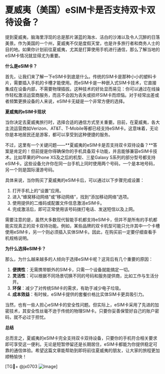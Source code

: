 # 夏威夷（美国）eSIM卡是否支持双卡双待设备？

提到夏威夷，脑海里浮现的总是那片湛蓝的海水、洁白的沙滩以及令人沉醉的日落美景。作为美国的一个州，夏威夷不仅是度假天堂，也是许多旅行者和商务人士的目的地。如果你计划前往夏威夷，尤其是打算使用手机进行通信，那么了解当地的eSIM卡情况就显得尤为重要。

**什么是eSIM卡？**

首先，让我们来了解一下eSIM卡到底是什么。传统的SIM卡是那种小小的塑料卡片，需要插入手机的卡槽才能使用。而eSIM卡是一种嵌入式SIM卡技术，它直接集成在设备内部，不需要物理插拔。这种技术的好处显而易见：你可以通过在线操作轻松激活运营商服务，而且不会因为丢失或损坏SIM卡而烦恼。对于经常出差或者频繁更换设备的人来说，eSIM卡无疑是一个非常方便的选择。

**夏威夷的eSIM卡现状**

当你决定去夏威夷旅行时，选择合适的通信方式至关重要。目前，在夏威夷，各大主流运营商如Verizon、AT&T、T-Mobile等都已经支持eSIM卡。这意味着，无论你是本地居民还是游客，都可以享受到这种便捷的服务。

不过，这里有一个关键问题——**夏威夷的eSIM卡是否支持双卡双待设备？**答案是肯定的！但前提是你得确保你的手机具备双卡功能，并且能够兼容eSIM卡技术。比如苹果的iPhone XS及之后的机型、三星Galaxy S系列的部分型号都支持eSIM卡。这些设备允许你在同一台手机上同时使用两个号码，一个是本地号码，另一个则是国际漫游号码。

具体来说，当你购买了夏威夷的eSIM卡后，可以通过以下步骤完成设置：
1. 打开手机上的“设置”应用。
2. 进入“蜂窝移动网络”或“移动网络”，找到“添加移动网络”选项。
3. 使用提供的二维码或配置文件信息激活eSIM卡。
4. 完成激活后，即可正常使用该号码拨打电话、发送短信以及上网。

需要注意的是，虽然大多数现代智能手机都支持eSIM卡，但并不是所有的手机都能实现真正的双卡双待功能。例如，某些品牌的双卡机型可能只允许其中一个卡槽使用eSIM卡，另一个则必须插入实体SIM卡。因此，在购买前一定要仔细查看手机规格说明。

**为什么选择eSIM卡？**

那么，为什么越来越多的人倾向于选择eSIM卡呢？这背后有几个重要的原因：

1. **便携性**：无需携带额外的SIM卡，只需一个设备就能搞定一切。
2. **灵活性**：可以根据不同场景切换不同的号码和服务提供商，比如工作与生活分开。
3. **环保**：减少了对传统SIM卡的需求，有助于减少电子垃圾。
4. **成本效益**：有时候，eSIM卡提供的套餐价格比实体SIM卡更具吸引力。

当然，也有一些人担心eSIM卡的安全性问题。但实际上，eSIM卡采用了先进的加密技术，其安全性丝毫不逊于传统的物理SIM卡。只要你妥善保管好自己的账户密码，就不必过于担忧。

**总结**

总而言之，夏威夷的eSIM卡完全支持双卡双待设备，只要你的手机符合相关要求即可享受这一便利。无论是短暂停留还是长期居住，eSIM卡都能为你提供稳定可靠的通信体验。希望这篇文章能帮助到即将前往夏威夷的朋友，让大家的旅程更加顺畅愉快！

[TG💪+ @jx0703 ![Image](https://github.com/user-attachments/assets/dbca1d08-cadb-493c-b0ec-ad6f7a83f270)]
